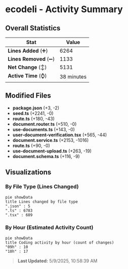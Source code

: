# ecodeli - Activity Summary 

## Overall Statistics

| Stat                   | Value                                                             |
| ---------------------- | ----------------------------------------------------------------- |
| **Lines Added** (➕)   | 6264                                          |
| **Lines Removed** (➖) | 1133                                        |
| **Net Change** (↕)    | 5131                |
| **Active Time** (⌚)   | 38 minutes |


## Modified Files
- **package.json** (+3, -2)
- **seed.ts** (+2241, -0)
- **route.ts** (+180, -43)
- **document.router.ts** (+510, -0)
- **use-documents.ts** (+143, -0)
- **user-document-verification.tsx** (+565, -44)
- **document.service.ts** (+2153, -1016)
- **route.ts** (+90, -0)
- **use-document-upload.ts** (+263, -19)
- **document.schema.ts** (+116, -9)

## Visualizations

### By File Type (Lines Changed)

```mermaid
pie showData
title Lines changed by file type
".json" : 5
".ts" : 6783
".tsx" : 609
```

### By Hour (Estimated Activity Count)

```mermaid
pie showData
title Coding activity by hour (count of changes)
"09h" : 10
"10h" : 17
```


> **Last Updated:** 5/9/2025, 10:58:39 AM